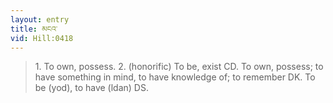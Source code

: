 ```yaml
---
layout: entry
title: མངའ་
vid: Hill:0418
---
```

> 1\. To own, possess\. 2\. (honorific) To be, exist CD\. To own, possess; to have something in mind, to have knowledge of; to remember DK\. To be (yod), to have (ldan) DS\.


